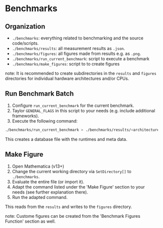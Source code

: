 # Benchmarks

## Organization
- `./benchmarks`: everything related to benchmarking and the source code/scripts.
- `./benchmarks/results`: all measurement results as `.json`.
- `./benchmarks/figures`: all figures made from results e.g. as `.png`.
- `./benchmarks/run_current_benchmark`: script to execute a benchmark
- `./benchmarks/make_figures`: script to to create figures

note: It is recommended to create subdirectories in the `results` and `figures` directories for individual hardware architectures and/or CPUs.

## Run Benchmark Batch
1. Configure `run_current_benchmark` for the current benchmark.
2. Taylor `GENERAL_FLAGS` in this script to your needs (e.g. include additional frameworks).
2. Execute the following command:
```bash
./benchmarks/run_current_benchmark > ./benchmarks/results/<architecture>/<benchmark_name>.json
```
This creates a database file with the runtimes and meta data.

## Make Figure
1. Open Mathematica (v13+)
2. Change the current working directory via `SetDirectory[]` to `./benchmarks`.
3. Evaluate the entire file (or import it).
4. Adapt the command listed under the 'Make Figure' section to your needs (see further explanation there).
5. Run the adapted command.

This reads from the `results` and writes to the `figures` directory.

note: Custome figures can be created from the 'Benchmark Figures Function' section as well.